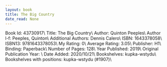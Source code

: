 ```yaml
---
layout: book
title: The Big Country
date_read: None
---
```


Book Id: 43730917\ 
Title: The Big Country\ 
Author: Quinton Peeples\ 
Author l-f: Peeples, Quinton\ 
Additional Authors: Dennis Calero\ 
ISBN: 1643378058\ 
ISBN13: 9781643378053\ 
My Rating: 0\ 
Average Rating: 3.05\ 
Publisher: H1\ 
Binding: Paperback\ 
Number of Pages: 128\ 
Year Published: 2019\ 
Original Publication Year: \ 
Date Added: 2020/10/21\ 
Bookshelves: kupka-wstydu\ 
Bookshelves with positions: kupka-wstydu (#1907)\ 

